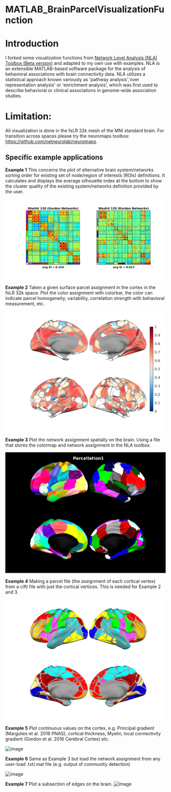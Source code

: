 # MATLAB_BrainParcelVisualizationFunction

# Introduction
I forked some visualization functions from [Network Level Analysis (NLA) Toolbox (Beta version)](https://github.com/mwheelock/Network-Level-Analysis) and adapted to my own use with examples. NLA is an extensible MATLAB-based software package for the analysis of behavioral associations with brain connectivity data. NLA utilizes a statistical approach known variously as 'pathway analysis','over representation analysis' or 'enrichment analysis', which was first used to describe behavioral or clinical associations in genome-wide association studies.

# Limitation: 
All visualization is done in the fsLR 32k mesh of the MNI standard brain. For transition across spaces please try the neuromaps toolbox: https://github.com/netneurolab/neuromaps.

## Specific example applications
**Example 1** 
This concerns the plot of alternative brain system/networks sorting order for existing set of node/region of interests (ROIs) definitions. It calculates and displays the average silhouette index at the bottom to show the cluster quality of the existing system/networks definition provided by the user.

![image](https://github.com/cindyhfls/Network-Level-Analysis/blob/main/NLA%20visualizationfunctions/Example1.png)

**Example 2**
Taken a given surface parcel assignment in the cortex in the fsLR 32k space. Plot the color assignment with colorbar, the color can indicate parcel homogeneity, variability, correlation strength with behavioral measurement, etc.

![image](https://github.com/cindyhfls/Network-Level-Analysis/blob/main/NLA%20visualizationfunctions/Example2.png)

**Example 3**
Plot the network assignment spatially on the brain. Using a file that stores the colormap and network assignment in the NLA toolbox.

![image](https://github.com/cindyhfls/Network-Level-Analysis/blob/main/NLA%20visualizationfunctions/Example3.png)

**Example 4**
Making a parcel file (the assignment of each cortical vertex) from a cifti file with just the cortical vertices. This is needed for Example 2 and 3.

![image](https://github.com/cindyhfls/Network-Level-Analysis/blob/main/NLA%20visualizationfunctions/Example4.png)

**Example 5**
Plot continuous values on the cortex, e.g. Principal gradient (Margulies et al. 2016 PNAS), cortical thickness, Myelin, local connectivity gradient (Gordon et al. 2016 Cerebral Cortex) etc.

![image](https://github.com/cindyhfls/Network-Level-Analysis/blob/main/NLA%20visualizationfunctions/Example5.png)

**Example 6**
Same as Example 3 but load the network assignment from any user-load .txt/.mat file (e.g. output of community detection)

![image](https://github.com/cindyhfls/Network-Level-Analysis/blob/main/NLA%20visualizationfunctions/Example6.png)

**Example 7**
Plot a subsection of edges on the brain.
![image](https://github.com/cindyhfls/Network-Level-Analysis/blob/main/NLA%20visualizationfunctions/Example7.png)
